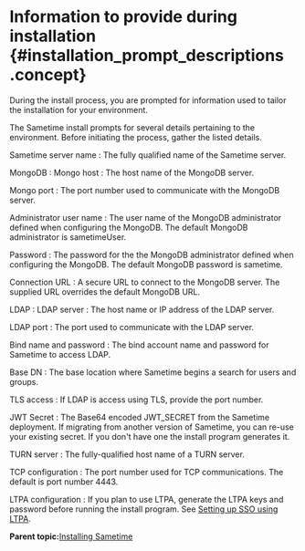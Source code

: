 # Information to provide during installation {#installation_prompt_descriptions .concept}

During the install process, you are prompted for information used to tailor the installation for your environment.

The Sametime install prompts for several details pertaining to the environment. Before initiating the process, gather the listed details.

Sametime server name
:   The fully qualified name of the Sametime server.

MongoDB
:   Mongo host
:   The host name of the MongoDB server.

Mongo port
:   The port number used to communicate with the MongoDB server.

Administrator user name
:   The user name of the MongoDB administrator defined when configuring the MongoDB. The default MongoDB administrator is sametimeUser.

Password
:   The password for the the MongoDB administrator defined when configuring the MongoDB. The default MongoDB password is sametime.

Connection URL
:   A secure URL to connect to the MongoDB server. The supplied URL overrides the default MongoDB URL.

LDAP
:   LDAP server
:   The host name or IP address of the LDAP server.

LDAP port
:   The port used to communicate with the LDAP server.

Bind name and password
:   The bind account name and password for Sametime to access LDAP.

Base DN
:   The base location where Sametime begins a search for users and groups.

TLS access
:   If LDAP is access using TLS, provide the port number.

JWT Secret
:   The Base64 encoded JWT\_SECRET from the Sametime deployment. If migrating from another version of Sametime, you can re-use your existing secret. If you don't have one the install program generates it.

TURN server
:   The fully-qualified host name of a TURN server.

TCP configuration
:   The port number used for TCP communications. The default is port number 4443.

LTPA configuration
:   If you plan to use LTPA, generate the LTPA keys and password before running the install program. See [Setting up SSO using LTPA](enabling_sso_ltpa.md).

**Parent topic:**[Installing Sametime](installation_sametime.md)

